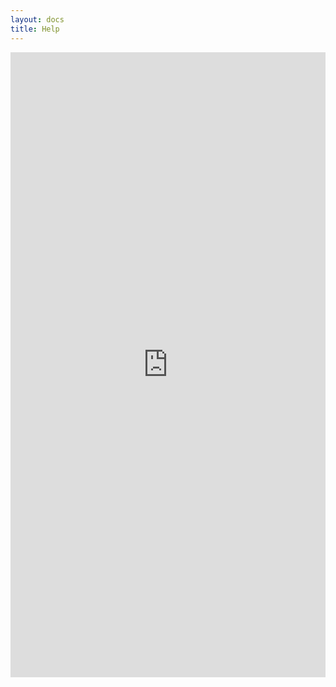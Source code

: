 ```yaml
---
layout: docs
title: Help
---
```

<iframe src='https://outlook.office365.com/owa/calendar/GarageHiveSupport@garagehive.co.uk/bookings/' width='100%' height='1000' scrolling="no" style='border:0'></iframe>















































<script id="pingpilot" src="https://widget.pingpilot.com/widget-button.js" data-signal="ghsupport" async></script>